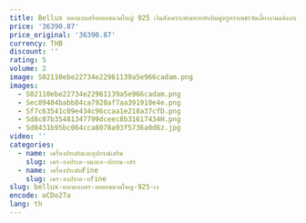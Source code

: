 ```yaml
---
title: Bellux ออกแบบสร้อยคอขนาดใหญ่ 925 เงินสังเคราะห์เพทายทับทิมพู่หรูหราเพชรจัดเลี้ยงงานแต่งงานสร้อยคอ
price: '36390.87'
price_original: '36390.87'
currency: THB
discount: ''
rating: 5
volume: 2
image: S02110ebe22734e22961139a5e966cadam.png
images:
  - S02110ebe22734e22961139a5e966cadam.png
  - Sec89404babb84ca7928af7aa391910e4e.png
  - Sf7c63541c09e434c96ccaa1e218a37cfD.png
  - Sd8c07b35481347799dceec8b31617434H.png
  - Sd0431b95bc064cca8078a93f5736a0d6z.jpg
video: ''
categories:
  - name: เครื่องประดับและอุปกรณ์เสริม
    slug: เคร-องประด-บและอ-ปกรณ-เสร
  - name: เครื่องประดับFine
    slug: เคร-องประด-บfine
slug: bellux-ออกแบบสร-อยคอขนาดใหญ-925-เง
encode: oCDo27a
lang: th
---
```

  